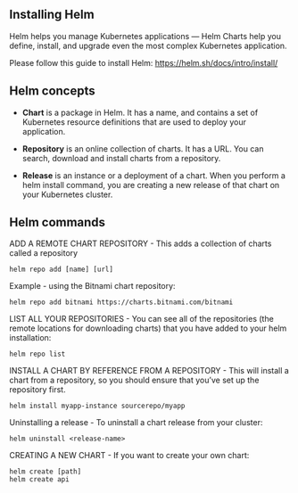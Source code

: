 ## Installing Helm

Helm helps you manage Kubernetes applications — Helm Charts help you define, install, and upgrade even the most complex Kubernetes application.

Please follow this guide to install Helm: https://helm.sh/docs/intro/install/


## Helm concepts
 - **Chart** is a package in Helm. It has a name, and contains a set of Kubernetes resource definitions that are used to deploy your application.

 - **Repository** is an online collection of charts. It has a URL. You can search, download and install charts from a repository.

 - **Release** is an instance or a deployment of a chart. When you perform a helm install command, you are creating a new release of that chart on your Kubernetes cluster.


 ## Helm commands

 ADD A REMOTE CHART REPOSITORY - This adds a collection of charts called a repository

    helm repo add [name] [url]

Example - using the Bitnami chart repository:


    helm repo add bitnami https://charts.bitnami.com/bitnami

LIST ALL YOUR REPOSITORIES - You can see all of the repositories (the remote locations for downloading charts) that you have added to your helm installation:

    helm repo list


INSTALL A CHART BY REFERENCE FROM A REPOSITORY - This will install a chart from a repository, so you should ensure that you’ve set up the repository first.

    helm install myapp-instance sourcerepo/myapp


Uninstalling a release - To uninstall a chart release from your cluster:

    helm uninstall <release-name>


CREATING A NEW CHART - If you want to create your own chart:


    helm create [path]
    helm create api



    
